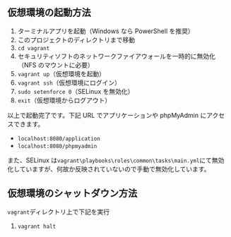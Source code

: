 ## 仮想環境の起動方法

1. ターミナルアプリを起動（Windows なら PowerShell を推奨）
1. このプロジェクトのディレクトリまで移動
1. `cd vagrant`
1. セキュリティソフトのネットワークファイアウォールを一時的に無効化（NFS のマウントに必要）
1. `vagrant up`（仮想環境を起動）
1. `vagrant ssh`（仮想環境にログイン）
1. `sudo setenforce 0`（SELinux を無効化）
1. `exit`（仮想環境からログアウト）

以上で起動完了です。下記 URL でアプリケーションや phpMyAdmin にアクセスできます。

- `localhost:8080/application`
- `localhost:8080/phpmyadmin`

また、SELinux は`vagrant\playbooks\roles\common\tasks\main.yml`にて無効化していますが、何故か反映されていないので手動で無効化しています。

## 仮想環境のシャットダウン方法

`vagrant`ディレクトリ上で下記を実行

1. `vagrant halt`
